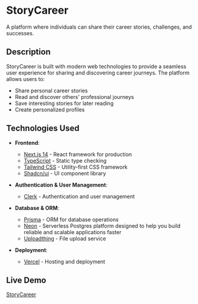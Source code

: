 # StoryCareer

A platform where individuals can share their career stories, challenges, and successes.

## Description

StoryCareer is built with modern web technologies to provide a seamless user experience for sharing and discovering career journeys. The platform allows users to:

- Share personal career stories
- Read and discover others' professional journeys
- Save interesting stories for later reading
- Create personalized profiles

## Technologies Used

- **Frontend**:

  - [Next.js 14](https://nextjs.org/) - React framework for production
  - [TypeScript](https://www.typescriptlang.org/) - Static type checking
  - [Tailwind CSS](https://tailwindcss.com/) - Utility-first CSS framework
  - [Shadcn/ui](https://ui.shadcn.com/) - UI component library

- **Authentication & User Management**:

  - [Clerk](https://clerk.com/) - Authentication and user management

- **Database & ORM**:

  - [Prisma](https://www.prisma.io/) - ORM for database operations
  - [Neon](https://neon.tech/) - Serverless Postgres platform designed to help you build reliable and scalable applications faster
  - [Uploadthing](https://uploadthingy.com/) - File upload service

- **Deployment**:
  - [Vercel](https://vercel.com/) - Hosting and deployment

## Live Demo

[StoryCareer](https://storycareer-nmv5.vercel.app/)
